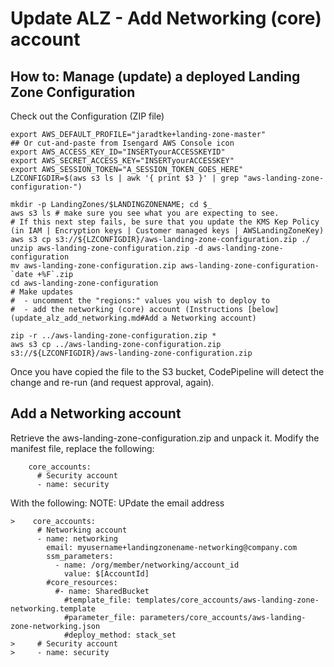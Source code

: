 # Update ALZ - Add Networking (core) account


## How to: Manage (update) a deployed Landing Zone Configuration
Check out the Configuration (ZIP file)
```
export AWS_DEFAULT_PROFILE="jaradtke+landing-zone-master"
## Or cut-and-paste from Isengard AWS Console icon
export AWS_ACCESS_KEY_ID="INSERTyourACCESSKEYID"
export AWS_SECRET_ACCESS_KEY="INSERTyourACCESSKEY"
export AWS_SESSION_TOKEN="A_SESSION_TOKEN_GOES_HERE"
LZCONFIGDIR=$(aws s3 ls | awk '{ print $3 }' | grep "aws-landing-zone-configuration-")

mkdir -p LandingZones/$LANDINGZONENAME; cd $_
aws s3 ls # make sure you see what you are expecting to see.
# If this next step fails, be sure that you update the KMS Kep Policy (in IAM | Encryption keys | Customer managed keys | AWSLandingZoneKey)
aws s3 cp s3://${LZCONFIGDIR}/aws-landing-zone-configuration.zip ./
unzip aws-landing-zone-configuration.zip -d aws-landing-zone-configuration
mv aws-landing-zone-configuration.zip aws-landing-zone-configuration-`date +%F`.zip
cd aws-landing-zone-configuration
# Make updates 
#  - uncomment the "regions:" values you wish to deploy to
#  - add the networking (core) account (Instructions [below](update_alz_add_networking.md#Add a Networking account)

zip -r ../aws-landing-zone-configuration.zip *
aws s3 cp ../aws-landing-zone-configuration.zip s3://${LZCONFIGDIR}/aws-landing-zone-configuration.zip
```
Once you have copied the file to the S3 bucket, CodePipeline will detect the change and re-run (and request approval, again).


## Add a Networking account
Retrieve the aws-landing-zone-configuration.zip and unpack it.
Modify the manifest file, replace the following:
```
    core_accounts:
      # Security account
      - name: security
```
With the following:
NOTE: UPdate the email address
```
>    core_accounts:
      # Networking account
      - name: networking
        email: myusername+landingzonename-networking@company.com
        ssm_parameters:
          - name: /org/member/networking/account_id
            value: $[AccountId]
        #core_resources:
          #- name: SharedBucket
            #template_file: templates/core_accounts/aws-landing-zone-networking.template
            #parameter_file: parameters/core_accounts/aws-landing-zone-networking.json
            #deploy_method: stack_set
>     # Security account
>     - name: security
```
